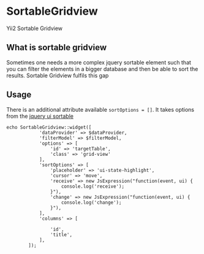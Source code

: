 SortableGridview
================

Yii2 Sortable Gridview

What is sortable gridview
-------------------

Sometimes one needs a more complex jquery sortable element such that you can filter the elements in a bigger database and then be able to sort the results. Sortable Gridview fulfils this gap

Usage
-------------------
There is an additional attribute available `sortOptions = []`. It takes options from the [jquery ui sortable](http://api.jqueryui.com/sortable/)
```
echo SortableGridview::widget([
            'dataProvider' => $dataProvider,
            'filterModel' => $filterModel,
            'options' => [
                'id' => 'targetTable',
                'class' => 'grid-view'
            ],
            'sortOptions' => [
                'placeholder' => 'ui-state-highlight',
                'cursor' => 'move',
                'receive' => new JsExpression("function(event, ui) {
                    console.log('receive');
                }"),
                'change' => new JsExpression("function(event, ui) {
                    console.log('change');
                }"),
            ],
            'columns' => [

                'id',
                'title',
            ],
        ]);
        

